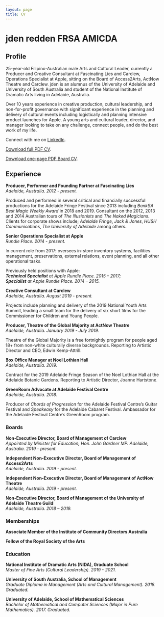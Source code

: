 ```yaml
---
layout: page
title: CV
---
```


# jden redden FRSA AMICDA

## Profile

25-year-old Filipino-Australian male Arts and Cultural Leader, currently a Producer and Creative Consultant at Fascinating Lies and Carclew, Operations Specialist at Apple, sitting on the Board of Access2Arts, ActNow Theatre and Carclew. jden is an alumnus of the University of Adelaide and University of South Australia and student of the National Institute of Dramatic Arts living in Adelaide, Australia. 

Over 10 years experience in creative production, cultural leadership, and non-for-profit governance with significant experience in the planning and delivery of cultural events including logistically and planning intensive product launches for Apple. A young arts and cultural leader, director, and manager looking to take on any challenge, connect people, and do the best work of my life.

Connect with me on [LinkedIn](https://www.linkedin.com/in/jdenredden).

[Download full PDF CV](/content/documents/jden-redden-CV.pdf). 

[Download one-page PDF Board CV](/content/documents/jden-redden-board-CV.pdf).

## Experience
 
**Producer, Performer and Founding Partner at Fascinating Lies**  
*Adelaide, Australia. 2012 - present.*

Produced and performed in several critical and financially successful productions for the Adelaide Fringe Festival since 2013 including _BankSA Best Magic Weekly Award_ in 2018 and 2019. Consultant on the 2012, 2013 and 2014 Australian tours of _The Illusionists_ and _The Naked Magicians_. Clients for corporate shows include; _Adelaide Fringe_, _Jack & Jones_, _HUSH Communications_, _The University of Adelaide_ among others.

**Senior Operations Specialist at Apple**  
*Rundle Place. 2014 - present.*

In current role from 2017: oversees in-store inventory systems, facilities management, preservations, external relations, event planning, and all other operational tasks.  

Previously held positions with Apple:  
***Technical Specialist** at Apple Rundle Place. 2015 – 2017;*  
***Specialist** at Apple Rundle Place. 2014 – 2015.*

**Creative Consultant at Carclew**  
*Adelaide, Australia. August 2019 - present.*

Projects include planning and delivery of the 2019 National Youth Arts Summit, leading a small team for the delivery of six short films for the Commissioner for Children and Young People.

**Producer, Theatre of the Global Majority at ActNow Theatre**  
*Adelaide, Australia. January 2019 - July 2019.*

Theatre of the Global Majority is a free fortnightly program for people aged 18+ from non-white culturally diverse backgrounds. Reporting to Artistic Director and CEO, Edwin Kemp-Attrill.

**Box Office Manager at Noel Lothian Hall**  
*Adelaide, Australia. 2019.*

Contract for the 2019 Adelaide Fringe Season of the Noel Lothian Hall at the Adelaide Botanic Gardens. Reporting to Artistic Director, Joanne Hartstone.

**GreenRoom Advocate at Adelaide Festival Centre**  
*Adelaide, Australia. 2018.*

Producer of _Chords of Progression_ for the Adelaide Festival Centre’s Guitar Festival and _Speakeasy_ for the Adelaide Cabaret Festival. Ambassador for the Adelaide Festival Centre’s GreenRoom program.

### Boards	

**Non-Executive Director, Board of Management of Carclew**  
*Appointed by Minister for Education, Hon. John Gardner MP. Adelaide, Australia. 2019 - present.*

**Independent Non-Executive Director, Board of Management of Access2Arts**  
*Adelaide, Australia. 2019 - present.*

**Independent Non-Executive Director, Board of Management of ActNow Theatre**  
*Adelaide, Australia. 2019 - present.*

**Non-Executive Director, Board of Management of the University of Adelaide Theatre Guild**  
*Adelaide, Australia. 2018 – 2019.*

### Memberships

**Associate Member of the Institute of Community Directors Australia**

**Fellow of the Royal Society of the Arts**

### Education

**National Institute of Dramatic Arts (NIDA), Graduate School**  
*Master of Fine Arts (Cultural Leadership). 2019 - 2021.*

**University of South Australia, School of Management**  
*Graduate Diploma in Management (Arts and Cultural Management). 2018. Graduated.*
	
**University of Adelaide, School of Mathematical Sciences**  
*Bachelor of Mathematical and Computer Sciences (Major in Pure Mathematics). 2017. Graduated.*